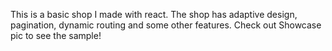 This is a basic shop I made with react. 
The shop has adaptive design, pagination, dynamic routing and some other features. Check out Showcase pic to see the sample!